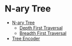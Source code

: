 # N-ary Tree
* [N-ary Tree](./Tree.cs)
  * [Depth First Traversal](./Tree.cs#L13)
  * [Breadth First Traversal](./Tree.cs#L57)
* [Tree Encoder](./TreeEncoder.cs)